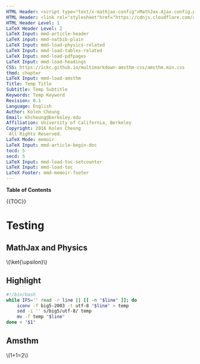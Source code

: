 ```yaml
---
HTML Header: <script type="text/x-mathjax-config">MathJax.Ajax.config.path["Contrib"]="https://cdn.mathjax.org/mathjax/contrib";MathJax.Hub.Register.StartupHook("TeXJaxReady",function(){MathJax.Hub.Insert(MathJax.InputJax.TeX.Definitions.macros,{cancel:["Extension","cancel"],bcancel:["Extension","cancel"],xcancel:["Extension","cancel"],cancelto:["Extension","cancel"]});});MathJax.Hub.Config({TeX:{equationNumbers:{autoNumber:"AMS"},extensions:["[Contrib]/physics/physics.js"]}});</script><script type="text/javascript"src="https://cdn.mathjax.org/mathjax/latest/MathJax.js?config=TeX-AMS_CHTML"></script>
HTML Header: <link rel="stylesheet"href="https://cdnjs.cloudflare.com/ajax/libs/highlight.js/9.1.0/styles/default.min.css"><script src="https://cdnjs.cloudflare.com/ajax/libs/highlight.js/9.1.0/highlight.min.js"></script><script>hljs.initHighlightingOnLoad();</script>
HTML Header Level: 1
LaTeX Header Level: 2
LaTeX Input: mmd-article-header
LaTeX input: mmd-natbib-plain
LaTeX Input: mmd-load-physics-related
LaTeX Input: mmd-load-tables-related
LaTeX Input: mmd-load-pdfpages
LaTeX Input: mmd-load-headings
CSS: https://ickc.github.io/multimarkdown-amsthm-css/amsthm.min.css
thmd: chapter
LaTeX Input: mmd-load-amsthm
Title: Temp Title
Subtitle: Temp Subtitle
Keywords: Temp Keyword
Revision: 0.1
Language: English
Author: Kolen Cheung
Email: khcheung@berkeley.edu
Affiliation: University of California, Berkeley
Copyright: 2016 Kolen Cheung  
 All Rights Reserved.
LaTeX Mode: memoir
LaTeX Input: mmd-article-begin-doc
tocd: 5
secd: 5
LaTeX Input: mmd-load-toc-setcounter
LaTeX Input: mmd-load-toc
LaTeX Footer: mmd-memoir-footer
---
```


<!-- \begin{comment} -->
**Table of Contents**

{{TOC}}
<!-- \end{comment} -->

# Testing #

## MathJax and Physics ##

\\(\ket{\upsilon}\\)

## Highlight ##

```bash
#!/bin/bash
while IFS='' read -r line || [[ -n "$line" ]]; do
	iconv -f big5-2003 -t utf-8 "$line" > temp
	sed -i '' s/big5/utf-8/ temp
	mv -f temp "$line"
done < "$1"
```

## Amsthm ##

<!--\begin{conjecture}-->  <div class="conjecture">
\\(1+1=2\\)
<!--\end{conjecture}--></div>